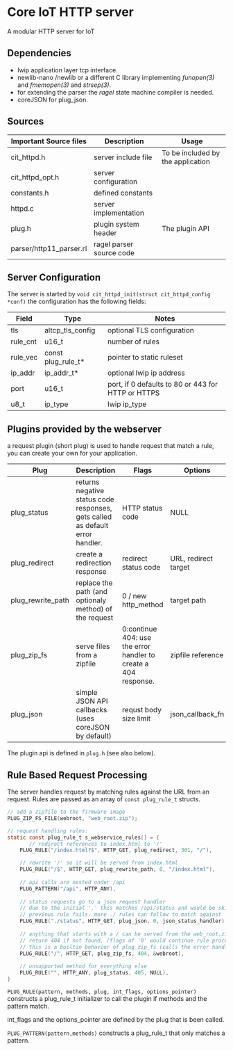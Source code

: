 # Core IoT HTTP server

A modular HTTP server for IoT



## Dependencies

* lwip application layer tcp interface.
* newlib-nano /newlib  or a different C library  implementing *funopen(3)* and *fmemopen(3)* and *strsep(3)*.
* for extending the parser the *ragel* state machine compiler is needed.
* coreJSON for plug_json.

##  

## Sources

| Important Source files  | Description              | Usage                             |
| ----------------------- | ------------------------ | --------------------------------- |
| cit_httpd.h             | server include file      | To be included by the application |
| cit_httpd_opt.h         | server configuration     |                                   |
| constants.h             | defined constants        |                                   |
| httpd.c                 | server implementation    |                                   |
| plug.h                  | plugin system header     | The plugin API                    |
| parser/http11_parser.rl | ragel parser source code |                                   |

## Server Configuration

The server is started by `void cit_httpd_init(struct cit_httpd_config *conf)` the configuration has the following fields:

| Field    | Type               | Notes                                              |
| -------- | ------------------ | -------------------------------------------------- |
| tls      | altcp_tls_config   | optional TLS configuration                         |
| rule_cnt | u16_t              | number of rules                                    |
| rule_vec | const plug_rule_t* | pointer to static ruleset                          |
| ip_addr  | ip_addr_t*         | optional lwip ip address                           |
| port     | u16_t              | port, if 0 defaults to 80 or 443 for HTTP or HTTPS |
| u8_t     | ip_type            | lwip ip_type                                       |

## Plugins provided by the webserver

a request plugin (short plug) is used to handle request that match a rule, you can create your own for your application.

| Plug              | Description                                                  | Flags                                                        | Options              |
| ----------------- | ------------------------------------------------------------ | ------------------------------------------------------------ | -------------------- |
| plug_status       | returns negative status code responses, gets called as default error handler. | HTTP status code                                             | NULL                 |
| plug_redirect     | create a redirection response                                | redirect status code                                         | URL, redirect target |
| plug_rewrite_path | replace the path (and optionaly method) of the request       | 0 / new http_method                                          | target path          |
| plug_zip_fs       | serve files from a zipfile                                   | 0:continue<br />404:  use the error handler to create a 404 response. | zipfile reference    |
| plug_json         | simple JSON API callbacks <br />(uses coreJSON by default)   | requst body size limit                                       | json_callback_fn     |

The plugin api is defined in `plug.h` (see also below).



## Rule Based Request Processing

The server handles request by matching rules against the URL from an request.
Rules are passed as an array of  `const plug_rule_t` structs.

```c
// add a zipfile to the firmware image 
PLUG_ZIP_FS_FILE(webroot, "web_root.zip");

// request handling rules:
static const plug_rule_t s_webservice_rules[] = {
       // redirect references to index.html to '/'
    PLUG_RULE("/index.html?$", HTTP_GET, plug_redirect, 301, "/"),

    // rewrite '/' so it will be served from index.html
    PLUG_RULE("/$", HTTP_GET, plug_rewrite_path, 0, "/index.html"),
    
    // api calls are nested under /api
    PLUG_PATTERN("/api", HTTP_ANY),
    
    // status requests go to a json request handler
    // due to the initial '.' this matches /api/status and would be skiped if the 
    // previous rule fails. more ./ rules can follow to match against 
    PLUG_RULE("./status", HTTP_GET, plug_json, 0, json_status_handler),
    
    // anything that starts with a / can be served from the web_root.zip included above
    // return 404 if not found, (flags of '0' would continue rule processing)
    // this is a builtin behavior of plug_zip_fs (calls the error handler, plug_status by default).
    PLUG_RULE("/", HTTP_GET, plug_zip_fs, 404, &webroot),
    
    // unsupported method for everything else
    PLUG_RULE("", HTTP_ANY, plug_status, 405, NULL),
}
```



`PLUG_RULE(pattern, methods, plug, int_flags, options_pointer)` constructs a plug_rule_t initializer to call the plugin if methods and the pattern match.

int_flags and the options_pointer are defined by the plug that is been called.

`PLUG_PATTERN(pattern,methods)` constructs a plug_rule_t that only matches a pattern.



